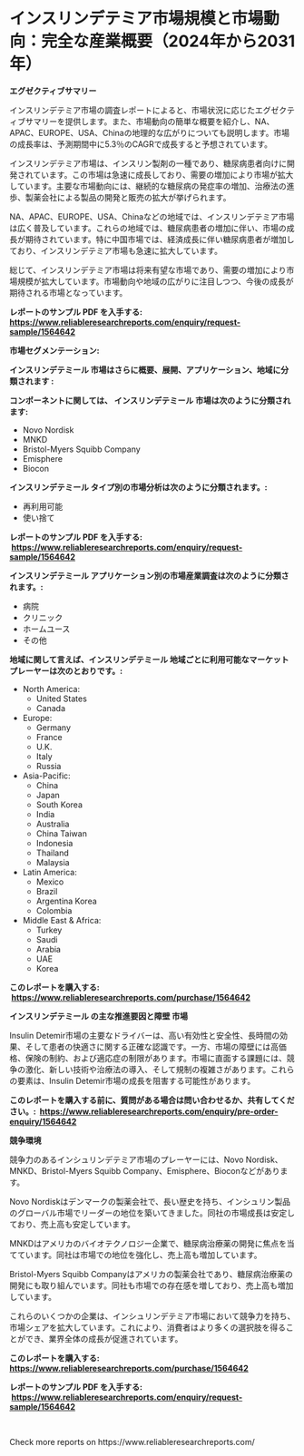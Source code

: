 <p><h1>インスリンデテミア市場規模と市場動向：完全な産業概要（2024年から2031年）</h1></p><p><strong>エグゼクティブサマリー</strong></p>
<p><p>インスリンデテミア市場の調査レポートによると、市場状況に応じたエグゼクティブサマリーを提供します。また、市場動向の簡単な概要を紹介し、NA、APAC、EUROPE、USA、Chinaの地理的な広がりについても説明します。市場の成長率は、予測期間中に5.3％のCAGRで成長すると予想されています。</p><p>インスリンデテミア市場は、インスリン製剤の一種であり、糖尿病患者向けに開発されています。この市場は急速に成長しており、需要の増加により市場が拡大しています。主要な市場動向には、継続的な糖尿病の発症率の増加、治療法の進歩、製薬会社による製品の開発と販売の拡大が挙げられます。</p><p>NA、APAC、EUROPE、USA、Chinaなどの地域では、インスリンデテミア市場は広く普及しています。これらの地域では、糖尿病患者の増加に伴い、市場の成長が期待されています。特に中国市場では、経済成長に伴い糖尿病患者が増加しており、インスリンデテミア市場も急速に拡大しています。</p><p>総じて、インスリンデテミア市場は将来有望な市場であり、需要の増加により市場規模が拡大しています。市場動向や地域の広がりに注目しつつ、今後の成長が期待される市場となっています。</p></p>
<p><strong>レポートのサンプル PDF を入手する: <a href="https://www.reliableresearchreports.com/enquiry/request-sample/1564642">https://www.reliableresearchreports.com/enquiry/request-sample/1564642</a></strong></p>
<p><strong>市場セグメンテーション:</strong></p>
<p><strong> インスリンデテミール 市場はさらに概要、展開、アプリケーション、地域に分類されます :</strong></p>
<p><strong>コンポーネントに関しては、 インスリンデテミール 市場は次のように分類されます: &nbsp;</strong></p>
<p><ul><li>Novo Nordisk</li><li>MNKD</li><li>Bristol-Myers Squibb Company</li><li>Emisphere</li><li>Biocon</li></ul></p>
<p><strong> インスリンデテミール タイプ別の市場分析は次のように分類されます。:</strong></p>
<p><ul><li>再利用可能</li><li>使い捨て</li></ul></p>
<p><strong>レポートのサンプル PDF を入手する: &nbsp;<a href="https://www.reliableresearchreports.com/enquiry/request-sample/1564642">https://www.reliableresearchreports.com/enquiry/request-sample/1564642</a></strong></p>
<p><strong> インスリンデテミール アプリケーション別の市場産業調査は次のように分類されます。:</strong></p>
<p><ul><li>病院</li><li>クリニック</li><li>ホームユース</li><li>その他</li></ul></p>
<p><strong>地域に関して言えば、インスリンデテミール 地域ごとに利用可能なマーケットプレーヤーは次のとおりです。:</strong></p>
<p><ul>
    <li>
        North America:
        <ul>
            <li>United States</li>
            <li>Canada</li>
        </ul>
    </li>
    <li>
        Europe:
        <ul>
            <li>Germany</li>
            <li>France</li>
            <li>U.K.</li>
            <li>Italy</li>
            <li>Russia</li>
        </ul>
    </li>
    <li>
        Asia-Pacific:
        <ul>
            <li>China</li>
            <li>Japan</li>
            <li>South Korea</li>
            <li>India</li>
            <li>Australia</li>
            <li>China Taiwan</li>
            <li>Indonesia</li>
            <li>Thailand</li>
            <li>Malaysia</li>
        </ul>
    </li>
    <li>
        Latin America:
        <ul>
            <li>Mexico</li>
            <li>Brazil</li>
            <li>Argentina Korea</li>
            <li>Colombia</li>
        </ul>
    </li>
    <li>
        Middle East & Africa:
        <ul>
            <li>Turkey</li>
            <li>Saudi</li>
            <li>Arabia</li>
            <li>UAE</li>
            <li>Korea</li>
        </ul>
    </li>
    </ul></p>
<p><strong>このレポートを購入する: &nbsp;<a href="https://www.reliableresearchreports.com/purchase/1564642">https://www.reliableresearchreports.com/purchase/1564642</a></strong></p>
<p><strong>インスリンデテミール の主な推進要因と障壁 市場</strong></p>
<p><p>Insulin Detemir市場の主要なドライバーは、高い有効性と安全性、長時間の効果、そして患者の快適さに関する正確な認識です。一方、市場の障壁には高価格、保険の制約、および適応症の制限があります。市場に直面する課題には、競争の激化、新しい技術や治療法の導入、そして規制の複雑さがあります。これらの要素は、Insulin Detemir市場の成長を阻害する可能性があります。</p></p>
<p><strong>このレポートを購入する前に、質問がある場合は問い合わせるか、共有してください。:&nbsp; <a href="https://www.reliableresearchreports.com/enquiry/pre-order-enquiry/1564642">https://www.reliableresearchreports.com/enquiry/pre-order-enquiry/1564642</a></strong></p>
<p><strong>競争環境</strong></p>
<p><p>競争力のあるインシュリンデテミア市場のプレーヤーには、Novo Nordisk、MNKD、Bristol-Myers Squibb Company、Emisphere、Bioconなどがあります。</p><p>Novo Nordiskはデンマークの製薬会社で、長い歴史を持ち、インシュリン製品のグローバル市場でリーダーの地位を築いてきました。同社の市場成長は安定しており、売上高も安定しています。</p><p>MNKDはアメリカのバイオテクノロジー企業で、糖尿病治療薬の開発に焦点を当てています。同社は市場での地位を強化し、売上高も増加しています。</p><p>Bristol-Myers Squibb Companyはアメリカの製薬会社であり、糖尿病治療薬の開発にも取り組んでいます。同社も市場での存在感を増しており、売上高も増加しています。</p><p>これらのいくつかの企業は、インシュリンデテミア市場において競争力を持ち、市場シェアを拡大しています。これにより、消費者はより多くの選択肢を得ることができ、業界全体の成長が促進されています。</p></p>
<p><strong>このレポートを購入する: &nbsp; <a href="https://www.reliableresearchreports.com/purchase/1564642">https://www.reliableresearchreports.com/purchase/1564642</a></strong></p>
<p><strong>レポートのサンプル PDF を入手する: &nbsp;<a href="https://www.reliableresearchreports.com/enquiry/request-sample/1564642">https://www.reliableresearchreports.com/enquiry/request-sample/1564642</a></strong><strong></strong></p>
<p>&nbsp;</p>
<p>Check more reports on https://www.reliableresearchreports.com/</p>